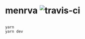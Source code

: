 # menrva ![travis-ci](https://travis-ci.org/billyvg/jest-menrva.svg?branch=master)

##
```
yarn
yarn dev
```

